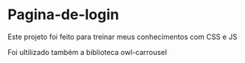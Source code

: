 # Pagina-de-login
Este projeto foi feito para treinar meus conhecimentos com CSS e JS


Foi ultilizado também a biblioteca owl-carrousel

 
